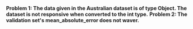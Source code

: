 <b>Problem 1: The data given in the Australian dataset is of type Object. The dataset is not responsive when converted to the int type.</b>
<b>Problem 2: The validation set's mean_absolute_error does not waver.</b>
